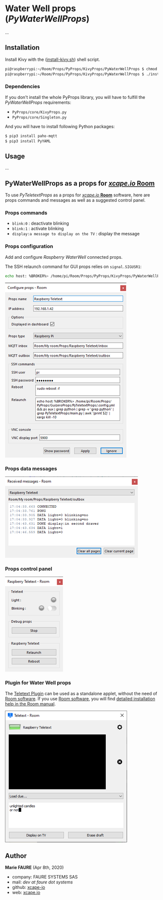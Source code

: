 ﻿# Water  Well props (*PyWaterWellProps*)

...

## Installation
Install Kivy with the  ([install-kivy.sh](https://github.com/fauresystems/PyProps/blob/master/KivyProps/PyWaterWellProps/install-kivy.sh)) shell script.

```bash
pi@raspberrypi:~/Room/Props/PyProps/KivyProps/PyWaterWellProps $ chmod a+x install-kivy.sh 
pi@raspberrypi:~/Room/Props/PyProps/KivyProps/PyWaterWellProps $ ./install-kivy.sh 

```


### Dependencies
If you don't install the whole PyProps library, you will have to fulfill the  *PyWaterWellProps* requirements:
* `PyProps/core/KivyProps.py`
* `PyProps/core/Singleton.py`

And you will have to install following Python packages:
```bash
$ pip3 install paho-mqtt
$ pip3 install PyYAML
```

## Usage

...

## PyWaterWellProps as a props for <a href="https://xcape.io/" target="_blank">*xcape.io* **Room**</a>
To use *PyTeletextProps* as a props for <a href="https://xcape.io/" target="_blank">*xcape.io* **Room**</a> software, here are props commands and messages as well as a suggested control panel.

### Props commands
* `blink:0` : deactivate blinking
* `blink:1` : activate blinking
* `display:a message to display on the TV` : display the message


### Props configuration
Add and configure *Raspberry WaterWell* connected props.

The SSH relaunch command for GUI props relies on `signal.SIGUSR1`:
```bash
echo host: %BROKER%> /home/pi/Room/Props/PyProps/KivyProps/PyWaterWellProps/.config.yml && ps aux | grep python | grep -v "grep python" | grep PyWaterWellProps/main.py | awk '{print $2}' | xargs kill -10
```

![Props configuration](props/props-configuration.png)


### Props data messages

![Outbox messages](props/outbox-messages.png)


### Props control panel

![Room control panel](props/room-control-panel.png)


### Plugin for Water Well props
The [Teletext Plugin](https://github.com/fauresystems/TeletextPlugin) can be used as a standalone applet, without the need of <a href="https://xcape.io/go/room" target="_blank">Room software</a>. If you use <a href="https://xcape.io/go/room" target="_blank">Room software</a>, you will find <a href="https://xcape.io/public/documentation/en/room/AddaRaspberrypropsTeletext.html" target="_blank">detailed installation help in the Room manual</a>.

![PyTeletextPlugin](props/plugin.png)


## Author

**Marie FAURE** (Apr 8th, 2020)
* company: FAURE SYSTEMS SAS
* mail: *dev at faure dot systems*
* github: <a href="https://github.com/xcape-io?tab=repositories" target="_blank">xcape-io</a>
* web: <a href="https://xcape.io/" target="_blank">xcape.io</a>
